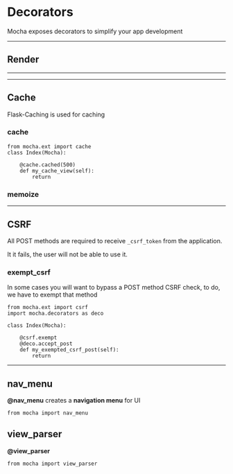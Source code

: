 
# Decorators

Mocha exposes decorators to simplify your app development

---

## Render

---


---

## Cache

Flask-Caching is used for caching

### cache

    from mocha.ext import cache
    class Index(Mocha):

        @cache.cached(500)
        def my_cache_view(self):
            return

### memoize

---

## CSRF

All POST methods are required to receive `_csrf_token` from the application.

It it fails, the user will not be able to use it.


### exempt_csrf

In some cases you will want to bypass a POST method CSRF check, to do, we
have to exempt that method

    from mocha.ext import csrf
    import mocha.decorators as deco

    class Index(Mocha):

        @csrf.exempt
        @deco.accept_post
        def my_exempted_csrf_post(self):
            return

---

## nav_menu

**@nav_menu** creates a **navigation menu** for UI

    from mocha import nav_menu
    


## view_parser

**@view_parser**

    from mocha import view_parser

